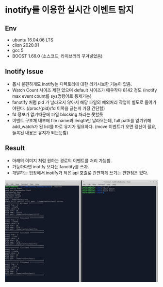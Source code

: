 # inotify를 이용한 실시간 이벤트 탐지 
## Env
- ubuntu 16.04.06 LTS
- clion 2020.01
- gcc 5
- BOOST 1.66.0 (소스코드, 라이브러리 꾸겨넣었음)

## Inotify Issue
- 몹시 불편하게도 inotify는 디렉토리에 대한 리커시브한 기능이 없음.
- Watch Count 사이즈 제한 있으며 default 사이즈가 매우작다 8142 정도 (inotify max event count를 sys명령어로 통제가능)
- fanotify 처럼 pid 가 날라오지 않아서 해당 파일의 예외처리 작업이 별도로 들어가야된다. (/proc/{pid}/fd 이쪽을 긁는게 가장 간단함)
- fd 정보가 없기때문에 파일 blocking 처리는 못할듯
- 이벤트 구조체 내부에 file name과 length만 날라오는데, full path를 얻기위해 add_watch가 된 list를 따로 유지가 필요하다. (move 이벤트가 오면 갱신이 필요, 들록된 내용은 유지가 되는듯함)

## Result
- 아래의 이미지 처럼 원하는 경로의 이벤트를 처리 가능함.
- 가능하다면 inotify 보다는 fanotify를 쓰자.
- 개발하는 입장에서 inotify가 적은 api 호출로 간편하게 쓰기는 편한점은 있다.

![main](1.jpg)


